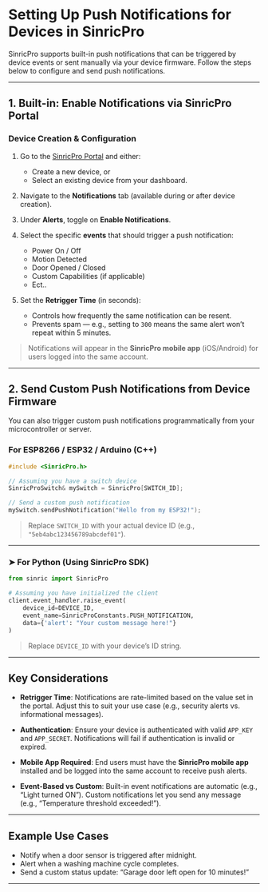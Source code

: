 # Setting Up Push Notifications for Devices in SinricPro

SinricPro supports built-in push notifications that can be triggered by device events or sent manually via your device firmware. Follow the steps below to configure and send push notifications.

---

## 1. Built-in: Enable Notifications via SinricPro Portal

### Device Creation & Configuration

1. Go to the [SinricPro Portal](https://portal.sinric.pro) and either:
   - Create a new device, or
   - Select an existing device from your dashboard.

2. Navigate to the **Notifications** tab (available during or after device creation).

3. Under **Alerts**, toggle on **Enable Notifications**.

4. Select the specific **events** that should trigger a push notification:
   - Power On / Off
   - Motion Detected
   - Door Opened / Closed
   - Custom Capabilities (if applicable)
   - Ect..

5. Set the **Retrigger Time** (in seconds):
   - Controls how frequently the same notification can be resent.
   - Prevents spam — e.g., setting to `300` means the same alert won’t repeat within 5 minutes.

> Notifications will appear in the **SinricPro mobile app** (iOS/Android) for users logged into the same account.

---

## 2. Send Custom Push Notifications from Device Firmware

You can also trigger custom push notifications programmatically from your microcontroller or server.

### For ESP8266 / ESP32 / Arduino (C++)

```cpp
#include <SinricPro.h>

// Assuming you have a switch device
SinricProSwitch& mySwitch = SinricPro[SWITCH_ID];

// Send a custom push notification
mySwitch.sendPushNotification("Hello from my ESP32!");
```

> Replace `SWITCH_ID` with your actual device ID (e.g., `"5eb4abc123456789abcdef01"`).

---

### ➤ For Python (Using SinricPro SDK)

```python
from sinric import SinricPro

# Assuming you have initialized the client
client.event_handler.raise_event(
    device_id=DEVICE_ID,
    event_name=SinricProConstants.PUSH_NOTIFICATION,
    data={'alert': "Your custom message here!"}
)
```

> Replace `DEVICE_ID` with your device’s ID string.

---

## Key Considerations

- **Retrigger Time**: Notifications are rate-limited based on the value set in the portal. Adjust this to suit your use case (e.g., security alerts vs. informational messages).

- **Authentication**: Ensure your device is authenticated with valid `APP_KEY` and `APP_SECRET`. Notifications will fail if authentication is invalid or expired.

- **Mobile App Required**: End users must have the **SinricPro mobile app** installed and be logged into the same account to receive push alerts.

- **Event-Based vs Custom**: Built-in event notifications are automatic (e.g., “Light turned ON”). Custom notifications let you send any message (e.g., “Temperature threshold exceeded!”).

---

## Example Use Cases

- Notify when a door sensor is triggered after midnight.
- Alert when a washing machine cycle completes.
- Send a custom status update: “Garage door left open for 10 minutes!”

--- 